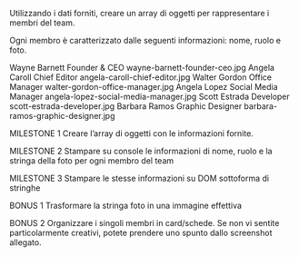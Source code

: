 Utilizzando i dati forniti, creare un array di oggetti per rappresentare i membri del team.

Ogni membro è caratterizzato dalle seguenti informazioni: nome, ruolo e foto.

Wayne Barnett	Founder & CEO	        wayne-barnett-founder-ceo.jpg
Angela Caroll	Chief Editor	        angela-caroll-chief-editor.jpg
Walter Gordon	Office Manager	        walter-gordon-office-manager.jpg
Angela Lopez	Social Media Manager	angela-lopez-social-media-manager.jpg
Scott Estrada	Developer	            scott-estrada-developer.jpg
Barbara Ramos	Graphic Designer	    barbara-ramos-graphic-designer.jpg

MILESTONE 1
Creare l’array di oggetti con le informazioni fornite.

MILESTONE 2
Stampare su console le informazioni di nome, ruolo e la stringa della foto per ogni membro del team

MILESTONE 3
Stampare le stesse informazioni su DOM sottoforma di stringhe

BONUS 1
Trasformare la stringa foto in una immagine effettiva

BONUS 2
Organizzare i singoli membri in card/schede. Se non vi sentite particolarmente creativi, potete prendere uno spunto dallo screenshot allegato.